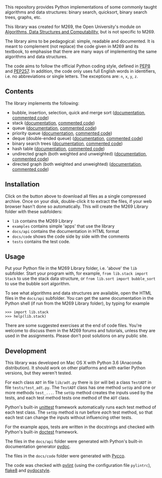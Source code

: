 This repository provides Python implementations of some
commonly taught algorithms and data structures:
binary search, quicksort, binary search trees, graphs, etc.

This library was created for M269, the Open University's
module on [Algorithms, Data Structures and Computability](http://www.open.ac.uk/courses/modules/m269),
but is not specific to M269.

The library aims to be pedagogical: simple, readable and documented.
It is meant to complement (not replace) the code 
given in M269 and its textbook,
to emphasise that there are many ways of implementing
the same algorithms and data structures.

The code aims to follow the official Python coding style,
defined in [PEP8](http://pep8.org)
and [PEP257](https://www.python.org/dev/peps/pep-0257/).
In addition, the code only uses full English words in identifiers, 
i.e. no abbreviations or single letters.
The exceptions are: `n`, `x`, `y`, `z`.

## Contents

The library implements the following:

- bubble, insertion, selection, quick and merge sort ([documentation](http://mwermelinger.github.io/m269-library/api/sort.html), [commented code](http://mwermelinger.github.io/m269-library/code/sort.html))
- stack ([documentation](http://mwermelinger.github.io/m269-library/api/stack.html), [commented code](http://mwermelinger.github.io/m269-library/code/stack.html))
- queue ([documentation](http://mwermelinger.github.io/m269-library/api/queue.html), [commented code](http://mwermelinger.github.io/m269-library/code/queue.html))
- priority queue ([documentation](http://mwermelinger.github.io/m269-library/api/priority_queue.html), [commented code](http://mwermelinger.github.io/m269-library/code/priority_queue.html))
- deque (double-ended queue) ([documentation](http://mwermelinger.github.io/m269-library/api/deque.html), [commented code](http://mwermelinger.github.io/m269-library/code/deque.html))
- binary search trees ([documentation](http://mwermelinger.github.io/m269-library/api/bst.html), [commented code](http://mwermelinger.github.io/m269-library/code/bst.html))
- hash table ([documentation](http://mwermelinger.github.io/m269-library/api/hash_table.html), [commented code](http://mwermelinger.github.io/m269-library/code/hash_table.html))
- undirected graph (both weighted and unweighted) ([documentation](http://mwermelinger.github.io/m269-library/api/graph.html), [commented code](http://mwermelinger.github.io/m269-library/code/graph.html))
- directed graph (both weighted and unweighted) ([documentation](http://mwermelinger.github.io/m269-library/api/digraph.html), [commented code](http://mwermelinger.github.io/m269-library/code/digraph.html))

## Installation

Click on the button above to download all files as a single compressed archive. 
Once on your disk, double-click it to extract the files, 
if your web browser hasn't done so automatically. 
This will create the M269 Library folder with these subfolders:

- `lib` contains the M269 Library
- `examples` contains simple 'apps' that use the library
- `docs/api` contains the documentation in HTML format
- `docs/code` shows the code side by side with the comments
- `tests` contains the test code.

## Usage

Put your Python file in the M269 Library folder, 
i.e. 'above' the `lib` subfolder. 
Start your program with, for example,
`from lib.stack import Stack` to use the stack data structure,
or `from lib.sort import bubble_sort` to use the bubble sort algorithm.

To see what algorithms and data structures are available,
open the HTML files in the `docs/api` subfolder.
You can get the same documentation in the Python shell
(if run from the M269 Library folder), by typing for example
```
>>> import lib.stack
>>> help(lib.stack)
```

There are some suggested exercises at the end of code files.
You're welcome to discuss them in the M269 forums and tutorials,
unless they are used in the assignments.
Please don't post solutions on any public site.

## Development

This library was developed on Mac OS X with Python 3.6 (Anaconda distribution).
It should work on other platforms and with earlier Python versions,
but they weren't tested.

For each class `ADT` in file `lib/adt.py` there is (or will be)
a class `TestADT` in file `tests/test_adt.py`.
The `TestADT` class has one method `setUp` and 
one or more methods `test_...`.
The `setUp` method creates the inputs used by the tests, 
and each test method tests one method of the `ADT` class.

Python's built-in 
[unittest](https://docs.python.org/3/library/unittest.html) framework 
automatically runs each test method of each test class. 
The `setUp` method is run before _each_ test method,
so that each test can change the inputs without influencing other tests.

For the example apps, tests are written in the docstrings 
and checked with Python's built-in 
[doctest](https://docs.python.org/3/library/doctest.html) framework.

The files in the `docs/api` folder were generated with 
Python's built-in documentation generator
[pydoc](https://docs.python.org/3/library/pydoc.html).

The files in the `docs/code` folder were generated with
[Pycco](https://pycco-docs.github.io/pycco/).

The code was checked with
[pylint](http://pylint.org) (using the configuration file `pylintrc`),
[flake8](http://flake8.pycqa.org/) and
[pydocstyle](http://www.pydocstyle.org/).
